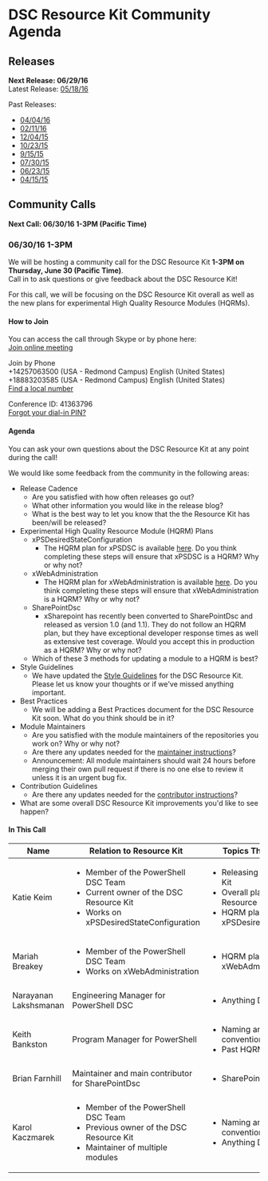 # DSC Resource Kit Community Agenda

## Releases
**Next Release: 06/29/16**  
Latest Release: [05/18/16](https://blogs.msdn.microsoft.com/powershell/2016/05/18/dsc-resource-kit-anniversary-release/)

Past Releases:
- [04/04/16](https://blogs.msdn.microsoft.com/powershell/2016/04/04/dsc-resource-kit-update/)
- [02/11/16](https://blogs.msdn.microsoft.com/powershell/2016/02/11/dsc-resource-kit-gets-even-bigger/)
- [12/04/15](https://blogs.msdn.microsoft.com/powershell/2015/12/04/recent-updates-to-dsc-resource-kit/)
- [10/23/15](https://blogs.msdn.microsoft.com/powershell/2015/10/23/dsc-resource-kit-updates-are-here/)
- [9/15/15](https://blogs.msdn.microsoft.com/powershell/2015/09/15/updated-dsc-resource-kit-available-in-the-powershell-gallery/)
- [07/30/15](https://blogs.msdn.microsoft.com/powershell/2015/07/30/whats-new-in-dsc-resource-kit/)
- [06/23/15](https://blogs.msdn.microsoft.com/powershell/2015/06/23/dsc-resource-kit-flourishes-as-open-source/)
- [04/15/15](https://blogs.msdn.microsoft.com/powershell/2015/04/27/dsc-resource-kit-moved-to-github/)

## Community Calls
**Next Call: 06/30/16 1-3PM (Pacific Time)**

### 06/30/16 1-3PM
We will be hosting a community call for the DSC Resource Kit **1-3PM on Thursday, June 30 (Pacific Time)**.  
Call in to ask questions or give feedback about the DSC Resource Kit!

For this call, we will be focusing on the DSC Resource Kit overall as well as the new plans for experimental High Quality Resource Modules (HQRMs).

#### How to Join
You can access the call through Skype or by phone here:  
[Join online meeting](https://join.microsoft.com/meet/kakeim/T6UIT4BH)

Join by Phone  
+14257063500 (USA - Redmond Campus)            English (United States)  
+18883203585 (USA - Redmond Campus)            English (United States)  
[Find a local number](https://join.microsoft.com/dialin)  

Conference ID: 41363796  
[Forgot your dial-in PIN?](https://join.microsoft.com/dialin) 

#### Agenda
You can ask your own questions about the DSC Resource Kit at any point during the call!

We would like some feedback from the community in the following areas:
- Release Cadence
  - Are you satisfied with how often releases go out?
  - What other information you would like in the release blog?
  - What is the best way to let you know that the the Resource Kit has been/will be released?
- Experimental High Quality Resource Module (HQRM) Plans
  - xPSDesiredStateConfiguration
    - The HQRM plan for xPSDSC is available [here](https://github.com/PowerShell/xPSDesiredStateConfiguration/blob/dev/HighQualityResourceModulePlan.md). Do you think completing these steps will ensure that xPSDSC is a HQRM? Why or why not?
  - xWebAdministration
    - The HQRM plan for xWebAdministration is available [here](https://github.com/PowerShell/xWebAdministration/blob/dev/HighQualityResourceKitPlan.md). Do you think completing these steps will ensure that xWebAdministration is a HQRM? Why or why not?
  - SharePointDsc
    - xSharepoint has recently been converted to SharePointDsc and released as version 1.0 (and 1.1). They do not follow an HQRM plan, but they have exceptional developer response times as well as extensive test coverage. Would you accept this in production as a HQRM? Why or why not?
  - Which of these 3 methods for updating a module to a HQRM is best?
- Style Guidelines
  - We have updated the [Style Guidelines](https://github.com/PowerShell/DscResources/blob/master/StyleGuidelines.md) for the DSC Resource Kit. Please let us know your thoughts or if we've missed anything important.
- Best Practices
  - We will be adding a Best Practices document for the DSC Resource Kit soon. What do you think should be in it?
- Module Maintainers
  - Are you satisfied with the module maintainers of the repositories you work on? Why or why not?
  - Are there any updates needed for the [maintainer instructions](https://github.com/PowerShell/DscResources/blob/master/Maintainers.md)?
  - Announcement: All module maintainers should wait 24 hours before merging their own pull request if there is no one else to review it unless it is an urgent bug fix.
- Contribution Guidelines
  - Are there any updates needed for the [contributor instructions](https://github.com/PowerShell/DscResources/blob/master/CONTRIBUTING.md)?
- What are some overall DSC Resource Kit improvements you'd like to see happen?

#### In This Call

| Name | Relation to Resource Kit | Topics They Can Discuss | GitHub Handle | Twitter Handle | 
| ---- | ------------------------ | ----------------------- | ------------- | -------------- | 
| Katie Keim | <ul><li> Member of the PowerShell DSC Team </li><li> Current owner of the DSC Resource Kit </li><li> Works on xPSDesiredStateConfiguration</li></ul> | <ul><li> Releasing the DSC Resource Kit </li><li> Overall plans for the DSC Resource Kit </li><li> HQRM plan for xPSDesiredStateConfiguration </li></ul> | [@kwirkykat](https://github.com/kwirkykat) | [@katiedsc](https://twitter.com/katiedsc) | 
| Mariah Breakey | <ul><li> Member of the PowerShell DSC Team </li><li> Works on xWebAdministration </li></ul> | <ul><li> HQRM plan for xWebAdministration </li></ul> | [@mbreakey3](https://github.com/mbreakey3) | [@mbreakey7](https://twitter.com/mbreakey7) |
| Narayanan Lakshsmanan |  Engineering Manager for PowerShell DSC | <ul><li> Anything DSC </li></ul> | [@nanalakshmanan](https://github.com/nanalakshmanan) | [@NanaLakshmanan](https://twitter.com/NanaLakshmanan) |
| Keith Bankston | Program Manager for PowerShell | <ul><li> Naming and versioning convention for resources </li><li> Past HQRM plans </li></ul> | [@JKeithB](https://github.com/JKeithB) | [@JKeithB_Msft](https://twitter.com/JKeithB_Msft) |
| Brian Farnhill | Maintainer and main contributor for SharePointDsc | <ul><li> SharePointDsc </li></ul> | [@BrianFarnhill](https://github.com/BrianFarnhill) | [@BrianFarnhill](https://twitter.com/BrianFarnhill) |
| Karol Kaczmarek | <ul><li> Member of the PowerShell DSC Team </li><li> Previous owner of the DSC Resource Kit </li><li> Maintainer of multiple modules </li></ul> | <ul><li> Naming and versioning convention for resources </li><li> Anything DSC Resource Kit </li></ul> | [@KarolKaczmarek](https://github.com/KarolKaczmarek) | [@KarolKaczmarek](https://twitter.com/KarolKaczmarek) |
